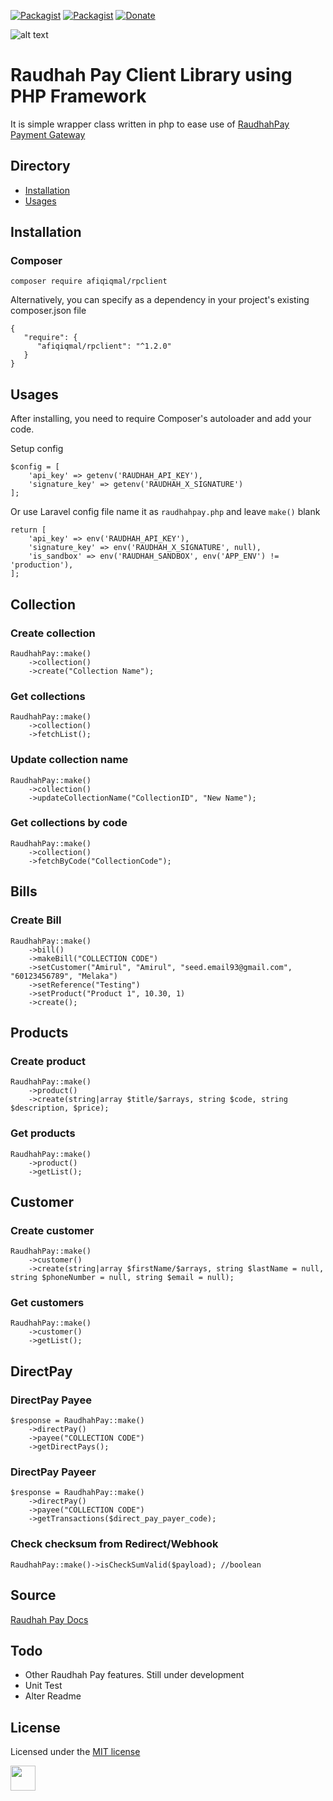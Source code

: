 [![Packagist](https://img.shields.io/packagist/dt/afiqiqmal/Rpclient.svg)](https://packagist.org/packages/afiqiqmal/Rpclient)
[![Packagist](https://img.shields.io/packagist/v/afiqiqmal/Rpclient.svg)](https://packagist.org/packages/afiqiqmal/Rpclient)
[![Donate](https://img.shields.io/badge/Donate-PayPal-green.svg)](https://www.paypal.com/paypalme/mhi9388?locale.x=en_US)


![alt text](https://banners.beyondco.de/RPClient.png?theme=dark&packageName=afiqiqmal%2Frpclient&pattern=cage&style=style_1&description=It+is+simple+wrapper+class+written+in+php+to+ease+use+of+RaudhahPay+Payment+Gateway&md=1&fontSize=100px&images=globe)


# Raudhah Pay Client Library using PHP Framework

It is simple wrapper class written in php to ease use of [RaudhahPay Payment Gateway](https://www.raudhahpay.com/) 

## Directory
* [Installation](#installation)
* [Usages](#usages)

## Installation

### Composer
```
composer require afiqiqmal/rpclient
```
Alternatively, you can specify as a dependency in your project's existing composer.json file
```
{
   "require": {
      "afiqiqmal/rpclient": "^1.2.0"
   }
}
```


## Usages
After installing, you need to require Composer's autoloader and add your code.

Setup config
```$xslt
$config = [
    'api_key' => getenv('RAUDHAH_API_KEY'),
    'signature_key' => getenv('RAUDHAH_X_SIGNATURE')
];
```

Or use Laravel config file name it as `raudhahpay.php` and leave `make()` blank
```
return [
    'api_key' => env('RAUDHAH_API_KEY'),
    'signature_key' => env('RAUDHAH_X_SIGNATURE', null),
    'is_sandbox' => env('RAUDHAH_SANDBOX', env('APP_ENV') != 'production'),
];

```

## Collection

### Create collection
```$xslt
RaudhahPay::make()
    ->collection()
    ->create("Collection Name");
```

### Get collections
```$xslt
RaudhahPay::make()
    ->collection()
    ->fetchList(); 
```

### Update collection name
```$xslt
RaudhahPay::make()
    ->collection()
    ->updateCollectionName("CollectionID", "New Name"); 
```

### Get collections by code
```$xslt
RaudhahPay::make()
    ->collection()
    ->fetchByCode("CollectionCode"); 
```


## Bills

### Create Bill
```$xslt
RaudhahPay::make()
    ->bill()
    ->makeBill("COLLECTION CODE")
    ->setCustomer("Amirul", "Amirul", "seed.email93@gmail.com", "60123456789", "Melaka")
    ->setReference("Testing")
    ->setProduct("Product 1", 10.30, 1)
    ->create();
```

## Products

### Create product
```$xslt
RaudhahPay::make()
    ->product()
    ->create(string|array $title/$arrays, string $code, string $description, $price);
```

### Get products
```$xslt
RaudhahPay::make()
    ->product()
    ->getList();
```

## Customer

### Create customer
```$xslt
RaudhahPay::make()
    ->customer()
    ->create(string|array $firstName/$arrays, string $lastName = null, string $phoneNumber = null, string $email = null);
```

### Get customers
```$xslt
RaudhahPay::make()
    ->customer()
    ->getList();
```

## DirectPay

### DirectPay Payee
```
$response = RaudhahPay::make()
    ->directPay()
    ->payee("COLLECTION CODE")
    ->getDirectPays();

```

### DirectPay Payeer
```
$response = RaudhahPay::make()
    ->directPay()
    ->payee("COLLECTION CODE")
    ->getTransactions($direct_pay_payer_code);

```

### Check checksum from Redirect/Webhook
```$xslt
RaudhahPay::make()->isCheckSumValid($payload); //boolean
```

## Source
[Raudhah Pay Docs](https://documenter.getpostman.com/view/9723080/SWE57zKG?version=latest)

## Todo
- Other Raudhah Pay features. Still under development
- Unit Test 
- Alter Readme

## License
Licensed under the [MIT license](http://opensource.org/licenses/MIT)


<a href="https://www.paypal.com/paypalme/mhi9388?locale.x=en_US"><img src="https://i.imgur.com/Y2gqr2j.png" height="40"></a>  
